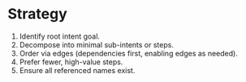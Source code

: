 # Strategy
1. Identify root intent goal.
2. Decompose into minimal sub-intents or steps.
3. Order via edges (dependencies first, enabling edges as needed).
4. Prefer fewer, high-value steps.
5. Ensure all referenced names exist.
